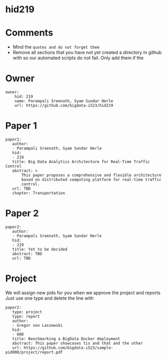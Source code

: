 # hid219
# Comments

* Mind the ```quotes and do not forget them```
* Remove all sections that you have not yet created a directory in github with so our automated scripts do not fail. Only add them if the 

# Owner

```
owner:
    hid: 219
    name: Parampali Sreenath, Syam Sundar Herle
    url: https://github.com/bigdata-i523/hid219
```

# Paper 1

```
paper1:
   author: 
   - Parampali Sreenath, Syam Sundar Herle
   hid:
   - 219
   title: Big Data Analytics Architecture for Real-Time Traffic Control 
   abstract: >
       This paper proposes a comprehensive and flexible architecture
       based on distributed computing platform for real-time traffic
       control. 
   url: TBD
   chapter: Transportation
```
   
# Paper 2

```
paper2:
   author: 
   - Parampali Sreenath, Syam Sundar Herle
   hid:
   - 219
   title: Yet to be decided
   abstract: TBD
   url: TBD
```

# Project 

We will assign new pids for you when we approve the project and reports   
Just use one type and delete the line with 

```
paper2:
   type: project
   type: report
   author: 
   - Gregor von Laszewski
   hid:
   - 000
   title: Benchmarking a BigData Docker deployment
   abstract: This paper showcases tis and that and the other 
   url: https://github.com/bigdata-i523/sample-pid000/project/report.pdf
```
   
